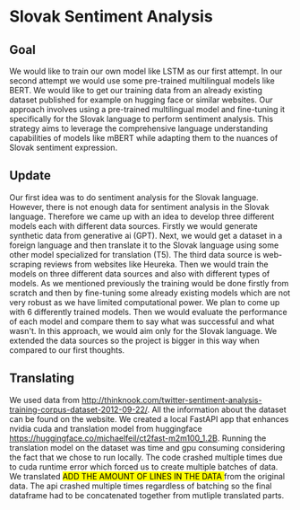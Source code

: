 # Slovak Sentiment Analysis

## Goal
We would like to train our own model like LSTM as our first attempt. In our second attempt we would use some pre-trained multilingual models like BERT. We would like to get our training data from an already existing dataset published for example on hugging face or similar websites. Our approach involves using a pre-trained multilingual model and fine-tuning it specifically for the Slovak language to perform sentiment analysis. This strategy aims to leverage the comprehensive language understanding capabilities of models like mBERT while adapting them to the nuances of Slovak sentiment expression.

## Update
Our first idea was to do sentiment analysis for the Slovak language. However, there is not enough data for sentiment analysis in the Slovak language. Therefore we came up with an idea to develop three different models each with different data sources. Firstly we would generate synthetic data from generative ai (GPT). Next, we would get a dataset in a foreign language and then translate it to the Slovak language using some other model specialized for translation (T5). The third data source is web-scraping reviews from websites like Heureka. Then we would train the models on three different data sources and also with different types of models. As we mentioned previously the training would be done firstly from scratch and then by fine-tuning some already existing models which are not very robust as we have limited computational power. We plan to come up with 6 differently trained models. Then we would evaluate the performance of each model and compare them to say what was successful and what wasn't. In this approach, we would aim only for the Slovak language. We extended the data sources so the project is bigger in this way when compared to our first thoughts.

## Translating
We used data from http://thinknook.com/twitter-sentiment-analysis-training-corpus-dataset-2012-09-22/. All the information about the dataset can be found on the website.
We created a local FastAPI app that enhances nvidia cuda and translation model from huggingface https://huggingface.co/michaelfeil/ct2fast-m2m100_1.2B.
Running the translation model on the dataset was time and gpu consuming considering the fact that we chose to run locally.
The code crashed multiple times due to cuda runtime error which forced us to create multiple batches of data.
We translated <mark> ADD THE AMOUNT OF LINES IN THE DATA </mark> from the original data. The api crashed multiple times regardless of batching so the final dataframe had to be concatenated together from mutliple translated parts.
